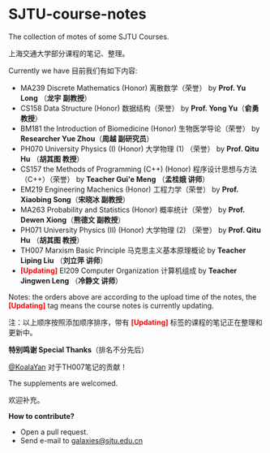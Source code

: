 # SJTU-course-notes
The collection of motes of some SJTU Courses.

上海交通大学部分课程的笔记、整理。

Currently we have 目前我们有如下内容:

- MA239 Discrete Mathematics (Honor) 离散数学（荣誉） by   **Prof. Yu Long** （**龙宇 副教授**）
- CS158 Data Structure (Honor) 数据结构（荣誉） by **Prof. Yong Yu**（**俞勇 教授**）
- BM181 the Introduction of Biomedicine (Honor) 生物医学导论（荣誉） by **Researcher Yue Zhou**（**周越 副研究员**）
- PH070 University Physics (I) (Honor) 大学物理 (1) （荣誉） by **Prof. Qitu Hu** （**胡其图 教授**）
- CS157 the Methods of Programming (C++) (Honor) 程序设计思想与方法（C++）（荣誉） by **Teacher Gui'e Meng** （**孟桂娥 讲师**）
- EM219 Engineering Machenics (Honor) 工程力学（荣誉） by **Prof. Xiaobing Song**（**宋晓冰 副教授**）
- MA263 Probability and Statistics (Honor) 概率统计（荣誉） by **Prof. Dewen Xiong**（**熊德文 副教授**）
- PH071 University Physics (II) (Honor) 大学物理 (2) （荣誉） by **Prof. Qitu Hu** （**胡其图 教授**）
- TH007 Marxism Basic Principle 马克思主义基本原理概论 by **Teacher Liping Liu** （**刘立萍 讲师**）
- <font color = red>**[Updating]**</font> EI209 Computer Organization 计算机组成 by **Teacher Jingwen Leng** （**冷静文 讲师**）

Notes: the orders above are according to the upload time of the notes, the <font color=red>**[Updating]**</font> tag means the course notes is currently updating.

注：以上顺序按照添加顺序排序，带有 <font color=red>**[Updating]**</font> 标签的课程的笔记正在整理和更新中。



**特别鸣谢 Special Thanks**（排名不分先后）

[@KoalaYan]( https://github.com/KoalaYan ) 对于TH007笔记的贡献！



The supplements are welcomed.

欢迎补充。



**How to contribute?**

- Open a pull request.
- Send e-mail to galaxies@sjtu.edu.cn

